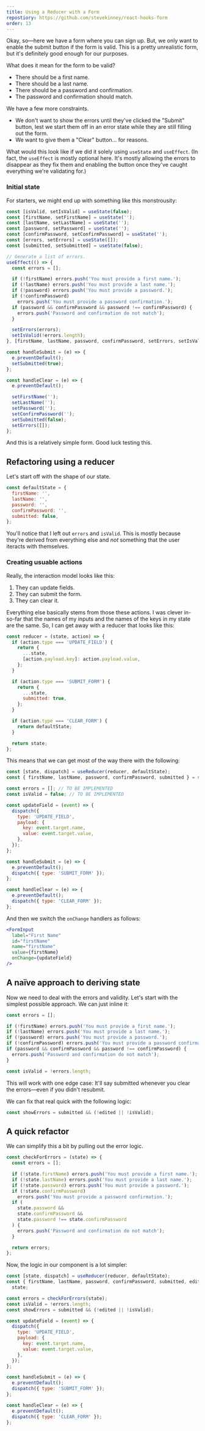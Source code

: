 ```yaml
---
title: Using a Reducer with a Form
repostiory: https://github.com/stevekinney/react-hooks-form
order: 13
---
```


Okay, so—here we have a form where you can sign up. But, we only want to enable the submit button if the form is valid. This is a pretty unrealistic form, but it's definitely good enough for our purposes.

What does it mean for the form to be valid?

- There should be a first name.
- There should be a last name.
- There should be a password and confirmation.
- The password and confirmation should match.

We have a few more constraints.

- We don't want to show the errors until they've clicked the "Submit" button, lest we start them off in an error state while they are still filling out the form.
- We want to give them a "Clear" button… for reasons.

What would this look like if we did it solely using `useState` and `useEffect`. (In fact, the `useEffect` is mostly optional here. It's mostly allowing the errors to disappear as they fix them and enabling the button once they've caught everything we're validating for.)

### Initial state

For starters, we might end up with something like this monstrousity:

```jsx
const [isValid, setIsValid] = useState(false);
const [firstName, setFirstName] = useState('');
const [lastName, setLastName] = useState('');
const [password, setPassword] = useState('');
const [confirmPassword, setConfirmPassword] = useState('');
const [errors, setErrors] = useState([]);
const [submitted, setSubmitted] = useState(false);

// Generate a list of errors.
useEffect(() => {
  const errors = [];

  if (!firstName) errors.push('You must provide a first name.');
  if (!lastName) errors.push('You must provide a last name.');
  if (!password) errors.push('You must provide a password.');
  if (!confirmPassword)
    errors.push('You must provide a password confirmation.');
  if (password && confirmPassword && password !== confirmPassword) {
    errors.push('Password and confirmation do not match');
  }

  setErrors(errors);
  setIsValid(!errors.length);
}, [firstName, lastName, password, confirmPassword, setErrors, setIsValid]);

const handleSubmit = (e) => {
  e.preventDefault();
  setSubmitted(true);
};

const handleClear = (e) => {
  e.preventDefault();

  setFirstName('');
  setLastName('');
  setPassword('');
  setConfirmPassword('');
  setSubmitted(false);
  setErrors([]);
};
```

And this is a relatively simple form. Good luck testing this.

## Refactoring using a reducer

Let's start off with the shape of our state.

```js
const defaultState = {
  firstName: '',
  lastName: '',
  password: '',
  confirmPassword: '',
  submitted: false,
};
```

You'll notice that I left out `errors` and `isValid`. This is mostly because they're derived from everything else and _not_ something that the user iteracts with themselves.

### Creating usuable actions

Really, the interaction model looks like this:

1. They can update fields.
2. They can submit the form.
3. They can clear it.

Everything else basically stems from those these actions. I was clever in-so-far that the names of my inputs and the names of the keys in my state are the same. So, I can get away with a reducer that looks like this:

```js
const reducer = (state, action) => {
  if (action.type === 'UPDATE_FIELD') {
    return {
      ...state,
      [action.payload.key]: action.payload.value,
    };
  }

  if (action.type === 'SUBMIT_FORM') {
    return {
      ...state,
      submitted: true,
    };
  }

  if (action.type === 'CLEAR_FORM') {
    return defaultState;
  }

  return state;
};
```

This means that we can get most of the way there with the following:

```js
const [state, dispatch] = useReducer(reducer, defaultState);
const { firstName, lastName, password, confirmPassword, submitted } = state;

const errors = []; // TO BE IMPLEMENTED
const isValid = false; // TO BE IMPLEMENTED

const updateField = (event) => {
  dispatch({
    type: 'UPDATE_FIELD',
    payload: {
      key: event.target.name,
      value: event.target.value,
    },
  });
};

const handleSubmit = (e) => {
  e.preventDefault();
  dispatch({ type: 'SUBMIT_FORM' });
};

const handleClear = (e) => {
  e.preventDefault();
  dispatch({ type: 'CLEAR_FORM' });
};
```

And then we switch the `onChange` handlers as follows:

```jsx
<FormInput
  label="First Name"
  id="firstName"
  name="firstName"
  value={firstName}
  onChange={updateField}
/>
```

## A naïve approach to deriving state

Now we need to deal with the errors and validity. Let's start with the simplest possible approach. We can just inline it:

```js
const errors = [];

if (!firstName) errors.push('You must provide a first name.');
if (!lastName) errors.push('You must provide a last name.');
if (!password) errors.push('You must provide a password.');
if (!confirmPassword) errors.push('You must provide a password confirmation.');
if (password && confirmPassword && password !== confirmPassword) {
  errors.push('Password and confirmation do not match');
}

const isValid = !errors.length;
```

This will work with one edge case: It'll say submitted whenever you clear the errors—even if you didn't resubmit.

We can fix that real quick with the following logic:

```js
const showErrors = submitted && (!edited || !isValid);
```

## A quick refactor

We can simplify this a bit by pulling out the error logic.

```js
const checkForErrors = (state) => {
  const errors = [];

  if (!state.firstName) errors.push('You must provide a first name.');
  if (!state.lastName) errors.push('You must provide a last name.');
  if (!state.password) errors.push('You must provide a password.');
  if (!state.confirmPassword)
    errors.push('You must provide a password confirmation.');
  if (
    state.password &&
    state.confirmPassword &&
    state.password !== state.confirmPassword
  ) {
    errors.push('Password and confirmation do not match');
  }

  return errors;
};
```

Now, the logic in our component is a lot simpler:

```js
const [state, dispatch] = useReducer(reducer, defaultState);
const { firstName, lastName, password, confirmPassword, submitted, edited } =
  state;

const errors = checkForErrors(state);
const isValid = !errors.length;
const showErrors = submitted && (!edited || !isValid);

const updateField = (event) => {
  dispatch({
    type: 'UPDATE_FIELD',
    payload: {
      key: event.target.name,
      value: event.target.value,
    },
  });
};

const handleSubmit = (e) => {
  e.preventDefault();
  dispatch({ type: 'SUBMIT_FORM' });
};

const handleClear = (e) => {
  e.preventDefault();
  dispatch({ type: 'CLEAR_FORM' });
};
```
